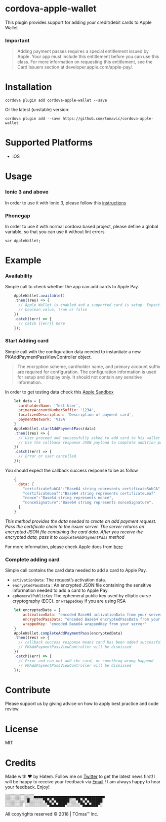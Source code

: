 # cordova-apple-wallet

This plugin provides support for adding your credit/debit cards to Apple Wallet


### Important

> Adding payment passes requires a special entitlement issued by Apple. Your app must include this entitlement before you can use this class. For more information on requesting this entitlement, see the Card Issuers section at developer.apple.com/apple-pay/.

# Installation

    cordova plugin add cordova-apple-wallet --save

Or the latest (unstable) version:

    cordova plugin add --save https://github.com/tomavic/cordova-apple-wallet 

# Supported Platforms

- iOS

# Usage


### Ionic 3 and above

In order to use it with Ionic 3, please follow this [instructions](https://ionicframework.com/docs/native/apple-wallet/)


### Phonegap

In order to use it with normal cordova based project, please define a global variable, so that you can use it without lint errors

  `var AppleWallet;`


# Example

### Availability

Simple call to check whether the app can add cards to Apple Pay.

```javascript
    AppleWallet.available()
    .then((res) => {
      // Apple Wallet is enabled and a supported card is setup. Expect:
      // boolean value, true or false
    })
    .catch((err) => {
      // Catch {{err}} here
    });
```


### Start Adding card

Simple call with the configuration data needed to instantiate a new PKAddPaymentPassViewController object.

> The encryption scheme, cardholder name, and primary account suffix are required for configuration. The configuration information is used for setup and display only. It should not contain any sensitive information.

In order to get testing data check this [Apple Sandbox](https://developer.apple.com/apple-pay/sandbox-testing)

```javascript
    let data = {
      cardholderName: 'Test User',
      primaryAccountNumberSuffix: '1234',
      localizedDescription: 'Description of payment card',
      paymentNetwork: 'VISA'
    }
    AppleWallet.startAddPaymentPass(data)
    .then((res) => {
      // User proceed and successfully asked to add card to his wallet
      // Use the callback response JSON payload to complete addition process
    })
    .catch((err) => {
      // Error or user cancelled.
    });
```

You should expect the callback success response to be as follow

```javascript
    {
      data: {
        "certificateSubCA":"Base64 string represents certificateSubCA",
        "certificateLeaf":"Base64 string represents certificateLeaf"
        "nonce":"Base64 string represents nonce",
        "nonceSignature":"Base64 string represents nonceSignature",
      }
    }
```

*This method provides the data needed to create an add payment request. Pass the certificate chain to the issuer server. The server returns an encrypted JSON file containing the card data. After you receive the encrypted data, pass it to `completeAddPaymentPass` method*

For more information, please check Apple docs from [here](https://developer.apple.com/documentation/passkit/pkaddpaymentpassviewcontrollerdelegate/1615915-addpaymentpassviewcontroller?language=objc)



### Complete adding card

Simple call contains the card data needed to add a card to Apple Pay.

- `activationData`: The request’s activation data.
- `encryptedPassData` : An encrypted JSON file containing the sensitive information needed to add a card to Apple Pay.
- `ephemeralPublicKey` The ephemeral public key used by elliptic curve cryptography (ECC). or `wrappedKey` if you are using RSA


```javascript
    let encryptedData = {
        activationData: "encoded Base64 activationData from your server",
        encryptedPassData: "encoded Base64 encryptedPassData from your server",
        wrappedKey: "encoded Base64 wrappedKey from your server"
    }
    AppleWallet.completeAddPaymentPass(encryptedData)
    .then((res) => {
      // callback success response means card has been added successfully,
      // PKAddPaymentPassViewController will be dismissed
    })
    .catch((err) => {
      // Error and can not add the card, or something wrong happend
      // PKAddPaymentPassViewController will be dismissed
    });
```



# Contribute 

Please support us by giving advice on how to apply best practice and code review.


# License

MIT


# Credits

Made with ❤️ by Hatem. Follow me on [Twitter](https://twitter.com/toomavic) to get the latest news first! I will be happy to receive your feedback via [Email](hbasheer@live.com) ! I am always happy to hear your feedback.
Enjoy!



    ░░░░░░░░░░░░░▄▄▄▄▄▄▄▄▄▄▄▄▄▄▄▄▄▄▄▄▄▄▄▄▄▄▄▄▄▄▄▄ 
    ░░░░░░░░░░█░░░░░░▀█▄▀▄▀██████░░░▀█▄▀▄▀██████ 
    ░░░░░░░░ ░░░░░░░░░░▀█▄█▄███▀░░░░░░▀█▄█▄███▀░

   All copyrights reserved © 2018 | TOmas™ Inc. 


